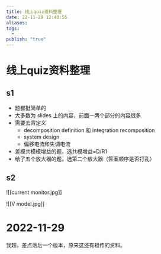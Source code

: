 ```yaml
---
title: 线上quiz资料整理
date: 22-11-29 12:43:55
aliases: 
tags:
  - 
publish: "true"
---
```


# 线上quiz资料整理

## s1

- 题都挺简单的  
- 大多数为 slides 上的内容，前面一两个部分的内容很多
- 需要去背定义
	- decomposition definition 和 integration recomposition
	- system design
	- 偏移电流和失调电流
- 差模共模模增益的题，选共模增益=D/R1  
- 给了五个放大器的题，选第二个放大器（答案顺序是否打乱）

## s2

![[current monitor.jpg]]

![[V model.jpg]]

# 2022-11-29

我超，差点落后一个版本，原来这还有祖传的资料。
